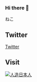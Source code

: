 ### Hi there 👋
ねこ

## Twitter
[Twitter](https://twitter.com/Mikanixonable)

## Visit

[![人造日本人](https://mikanixonable.github.io/banner.png)](https://mikanixonable.github.io/)



<!--
**Mikanixonable/Mikanixonable** is a ✨ _special_ ✨ repository because its `README.md` (this file) appears on your GitHub profile.

Here are some ideas to get you started:

- 🔭 I’m currently working on ...
- 🌱 I’m currently learning ...
- 👯 I’m looking to collaborate on ...
- 🤔 I’m looking for help with ...
- 💬 Ask me about ...
- 📫 How to reach me: ...
- 😄 Pronouns: ...
- ⚡ Fun fact: ...
-->
